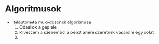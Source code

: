 # Algoritmusok
* Italautomata mukodesenek algoritmusa
  1. Odaallok a gep ele
  2. Kiveszem a szebembol  a penzt amire szeretnek vasarolni egy colat
  3.

